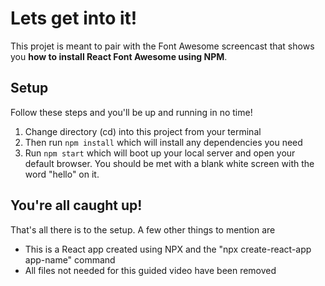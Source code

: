 # Lets get into it!
This projet is meant to pair with the Font Awesome screencast that shows you **how to install React Font Awesome using NPM**.

## Setup
Follow these steps and you'll be up and running in no time!
1. Change directory (cd) into this project from your terminal
2. Then run `npm install` which will install any dependencies you need
3. Run `npm start` which will boot up your local server and open your default browser. You should be met with a blank white screen with the word "hello" on it.

## You're all caught up!
That's all there is to the setup. A few other things to mention are
- This is a React app created using NPX and the "npx create-react-app app-name" command
- All files not needed for this guided video have been removed